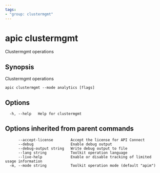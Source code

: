 ```yaml
---
tags:
- "group: clustermgmt"
---
```

# apic clustermgmt

Clustermgmt operations

## Synopsis

Clustermgmt operations

```
apic clustermgmt --mode analytics [flags]
```

## Options

```
  -h, --help   Help for clustermgmt
```

## Options inherited from parent commands

```
      --accept-license        Accept the license for API Connect
      --debug                 Enable debug output
      --debug-output string   Write debug output to file
      --lang string           Toolkit operation language
      --live-help             Enable or disable tracking of limited usage information
  -m, --mode string           Toolkit operation mode (default "apim")
```
